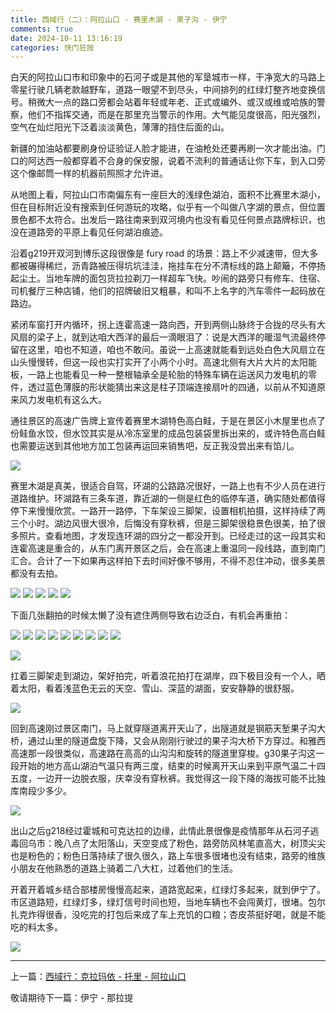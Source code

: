 ```yaml
---
title: 西域行（二）：阿拉山口 - 赛里木湖 - 果子沟 - 伊宁
comments: true
date: 2024-10-11 13:16:19
categories: 快门狂按
---
```

白天的阿拉山口市和印象中的石河子或是其他的军垦城市一样，干净宽大的马路上零星行驶几辆老款越野车，道路一眼望不到尽头，中间排列的红绿灯整齐地变换信号。稍微大一点的路口旁都会站着年轻或年老、正式或编外、或汉或维或哈族的警察，他们不指挥交通，而是在那里充当警示的作用。大气能见度很高，阳光强烈，空气在灿烂阳光下泛着淡淡黄色，薄薄的挡住后面的山。

新疆的加油站都要刷身份证验证人脸才能进，在油枪处还要再刷一次才能出油。门口的阿达西一般都穿着不合身的保安服，说着不流利的普通话让你下车，到入口旁这个像邮筒一样的机器前照照才允许进。

从地图上看，阿拉山口市南偏东有一座巨大的浅绿色湖泊，面积不比赛里木湖小，但在目标附近没有搜索到任何游玩的攻略，似乎有一个叫做八字湖的景点，但位置景色都不太符合。出发后一路往南来到双河境内也没有看见任何景点路牌标识，也没在道路旁的平原上看见任何湖泊痕迹。

沿着g219开双河到博乐这段很像是 fury road 的场景：路上不少减速带，但大多都被碾得稀烂，沥青路被压得坑坑洼洼，拖挂车在分不清标线的路上颠簸，不停扬起尘土。当地车牌的面包货拉拉剃刀一样超车飞快。吵闹的路旁只有修车、住宿、司机餐厅三种店铺，他们的招牌破旧又粗暴，和叫不上名字的汽车零件一起码放在路边。

紧闭车窗打开内循环，拐上连霍高速一路向西，开到两侧山脉终于合拢的尽头有大风扇的梁子上，就到达咱大西洋的最后一滴眼泪了：说是大西洋的暖湿气流最终停留在这里，咱也不知道，咱也不敢问。虽说一上高速就能看到远处白色大风扇立在山头慢慢转，但这一段也实打实开了小两个小时。高速北侧有大片大片的太阳能板，一路上也能看见一种一整根轴承全是轮胎的特殊车辆在运送风力发电机的零件，透过蓝色薄膜的形状能猜出来这是柱子顶端连接扇叶的四通，以前从不知道原来风力发电机有这么大。

通往景区的高速广告牌上宣传着赛里木湖特色高白鲑，于是在景区小木屋里也点了份鲑鱼水饺，但水饺其实是从冷冻室里的成品包装袋里拆出来的，或许特色高白鲑也需要运送到其他地方加工包装再运回来销售吧，反正我没尝出来有馅儿。

![](https://i04.cc/r/84f52215eka08484a014a90211d440f7.jpg)

赛里木湖是真美，很适合自驾，环湖的公路路况很好，一路上也有不少人员在进行道路维护。环湖路有三条车道，靠近湖的一侧是红色的临停车道，确实随处都值得停下来慢慢欣赏。一路开一路停，下车架设三脚架，设置相机拍摄，这样持续了两三个小时。湖边风很大很冷，后悔没有穿秋裤，但是三脚架很稳景色很美，拍了很多照片。查看地图，才发现连环湖的四分之一都没开到。已经走过的这一段其实和连霍高速是重合的，从东门离开景区之后，会在高速上重温同一段线路，直到南门汇合。合计了一下如果再这样拍下去时间好像不够用，不得不忍住冲动，很多美景都没有去拍。


![](https://i04.cc/r/DSC04379g.jpeg)
![](https://i04.cc/r/DSC04407g.jpeg)
![](https://i04.cc/r/DSC04383g.jpeg)
![](https://i04.cc/r/DSC04399g.jpeg)
![](https://i04.cc/r/DSC04451g.jpeg)

下面几张翻拍的时候太懒了没有遮住两侧导致右边泛白，有机会再重拍：

![](https://i04.cc/r/DSC05105.jpeg)
![](https://i04.cc/r/DSC05107.jpeg)
![](https://i04.cc/r/DSC05108.jpeg)
![](https://i04.cc/r/DSC05109.jpeg)
![](https://i04.cc/r/DSC05110.jpeg)
![](https://i04.cc/r/DSC05111.jpeg)
![](https://i04.cc/r/DSC05112.jpeg)
![](https://i04.cc/r/DSC05118.jpeg)
![](https://i04.cc/r/DSC05119.jpeg)


![](https://i04.cc/r/3f7ee6174idb71d3b4a2111d05e4c6a6.jpg)

扛着三脚架走到湖边，架好拍完，听着浪花拍打在湖岸，四下极目没有一个人，晒着太阳，看着浅蓝色无云的天空、雪山、深蓝的湖面，安安静静的很舒服。

![](https://i04.cc/r/38cc39641gefe04a09fbfede591b9267.jpg)

回到高速刚过景区南门，马上就穿隧道离开天山了，出隧道就是钢筋天堑果子沟大桥，通过山里的隧道盘旋下降，又会从刚刚行驶过的果子沟大桥下方穿过。和雅西高速那一段很类似，高速路在高高的山沟沟和旋转的隧道里穿梭。g30果子沟这一段开始的地方高山湖泊气温只有两三度，结束的时候离开天山来到平原气温二十四五度，一边开一边脱衣服，庆幸没有穿秋裤。我觉得这一段下降的海拔可能不比独库南段少多少。

![](https://i04.cc/r/72fc546c4qa17ab92e5f2d0d8b535e0e.jpg)

出山之后g218经过霍城和可克达拉的边缘，此情此景很像是疫情那年从石河子逃毒回乌市：晚八点了太阳落山，天空变成了粉色，路旁防风林笔直高大，树顶尖尖也是粉色的；粉色日落持续了很久很久，路上车很多很堵也没有结束，路旁的维族小朋友在他熟悉的道路上骑着二八大杠，过着他们的生活。

开着开着城乡结合部楼房慢慢高起来，道路宽起来，红绿灯多起来，就到伊宁了。市区道路短，红绿灯多，绿灯信号时间也短，当地车辆也不会闯黄灯，很堵。包尔扎克炸得很香，没吃完的打包后来成了车上充饥的口粮；杏皮茶挺好喝，就是不能吃的料太多。

![](https://i04.cc/r/bd312489dv635feb9ef5c15d1ad3c57c.jpg)

---

上一篇：[西域行：克拉玛依 - 托里 - 阿拉山口](https://gaoryrt.com/2024/10-11-journeytothewest/)

敬请期待下一篇：伊宁 - 那拉提

<!-- # D3  伊宁 - 那拉提
六星街，富饶的峡谷，民宿
# D4  那拉提 - 独库中段 - 巴音布鲁克
草原，笔直的国道，货车司机驻扎点
# D5  巴音布鲁克 - 独库南段 - 天山神秘大峡谷 - 库车
国道，川西，峡谷，灰大，库车老街
# D6  库车 - 托木尔大峡谷 - 阿克苏
灰更大了，阿克苏老街
# D7  阿克苏 - 喀什
阿克苏博物院，戈壁长路
# 8 喀什
新Q喀什的，老城 -->
